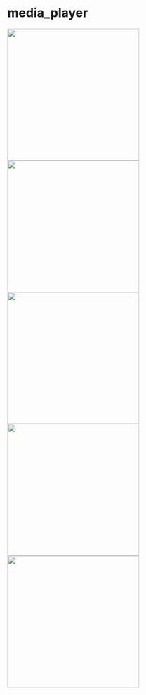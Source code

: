 # media_player

<img src = "https://github.com/hirenkhasatiya/Media_Player_App/assets/121547143/e7eeee09-6472-4fae-b138-9c15c122ed52" width = 300 >
<img src = "https://github.com/hirenkhasatiya/Media_Player_App/assets/121547143/75dbda3a-5daf-4e13-b633-1842d2984804" width = 300 >
<img src = "https://github.com/hirenkhasatiya/Media_Player_App/assets/121547143/f7d87afd-22f3-48a9-8f7f-4678b1c249a7" width = 300 >
<img src = "https://github.com/hirenkhasatiya/Media_Player_App/assets/121547143/e9f4ff04-31b5-4098-a198-b33aa44a98b9" width = 300 >
<img src = "https://github.com/hirenkhasatiya/Media_Player_App/assets/121547143/13a8b6e5-d9fc-4662-a3d3-414aeed2684c" width = 300 >
